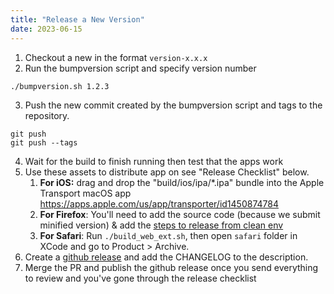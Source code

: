 ```yaml
---
title: "Release a New Version"
date: 2023-06-15
---
```

1. Checkout a new in the format `version-x.x.x`
2. Run the bumpversion script and specify version number
```
./bumpversion.sh 1.2.3
```
3. Push the new commit created by the bumpversion script and tags to the repository. 
```
git push
git push --tags
```
4. Wait for the build to finish running then test that the apps work
5. Use these assets to distribute app on see "Release Checklist" below.
	1. **For iOS:** drag and drop the "build/ios/ipa/*.ipa" bundle into the Apple Transport macOS app https://apps.apple.com/us/app/transporter/id1450874784
	2. **For Firefox**: You'll need to add the source code (because we submit minified version) & add the [steps to release from clean env](https://github.com/fleetingnotes/fleeting-notes-flutter/blob/main/docs/release_from_clean_env.md)
	3. **For Safari**: Run `./build_web_ext.sh`, then open `safari` folder in XCode and go to Product > Archive. 
6. Create a [github release](https://github.com/fleetingnotes/fleeting-notes-flutter/releases) and add the CHANGELOG to the description. 
7. Merge the PR and publish the github release once you send everything to review and you've gone through the release checklist
